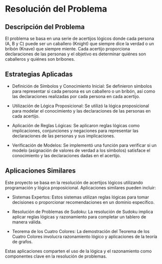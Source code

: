 # Resolución del Problema

## Descripción del Problema

El problema se basa en una serie de acertijos lógicos donde cada persona (A, B y C) puede ser un caballero (Knight) que siempre dice la verdad o un bribón (Knave) que siempre miente. Cada acertijo proporciona declaraciones de las personas y el objetivo es determinar quiénes son caballeros y quiénes son bribones.

## Estrategias Aplicadas

- Definición de Símbolos y Conocimiento Inicial:
        Se definieron símbolos para representar si cada persona es un caballero o un bribón, así como las declaraciones realizadas por cada persona en cada acertijo.

- Utilización de Lógica Proposicional:
        Se utilizó la lógica proposicional para modelar el conocimiento y las declaraciones de las personas en cada acertijo.

- Aplicación de Reglas Lógicas:
        Se aplicaron reglas lógicas como implicaciones, conjunciones y negaciones para representar las declaraciones de las personas y sus implicaciones.

- Verificación de Modelos:
        Se implementó una función para verificar si un modelo (asignación de valores de verdad a los símbolos) satisface el conocimiento y las declaraciones dadas en el acertijo.

## Aplicaciones Similares

Este proyecto se basa en la resolución de acertijos lógicos utilizando programación y lógica proposicional. Aplicaciones similares pueden incluir:

- Sistemas Expertos: Estos sistemas utilizan reglas lógicas para tomar decisiones o proporcionar recomendaciones en un dominio específico.

- Resolución de Problemas de Sudoku: La resolución de Sudoku implica aplicar reglas lógicas y razonamiento para completar un tablero de manera válida.

- Teorema de los Cuatro Colores: La demostración del Teorema de los Cuatro Colores involucra razonamiento lógico y aplicaciones de la teoría de grafos.

Estas aplicaciones comparten el uso de la lógica y el razonamiento como componentes clave en la resolución de problemas.
